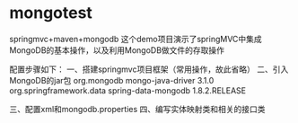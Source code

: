 # mongotest
springmvc+maven+mongodb
这个demo项目演示了springMVC中集成MongoDB的基本操作，以及利用MongoDB做文件的存取操作

配置步骤如下：
一、搭建springmvc项目框架（常用操作，故此省略）
二、引入MongoDB的jar包
    <!--MongoDB驱动包-->
    <dependency>
      <groupId>org.mongodb</groupId>
      <artifactId>mongo-java-driver</artifactId>
      <version>3.1.0</version>
      </dependency>
      <!--MongoDB核心包-->
      <dependency>
      <groupId>org.springframework.data</groupId>
      <artifactId>spring-data-mongodb</artifactId>
      <version>1.8.2.RELEASE</version>
      </dependency>

三、配置xml和mongodb.properties
四、编写实体映射类和相关的接口类
